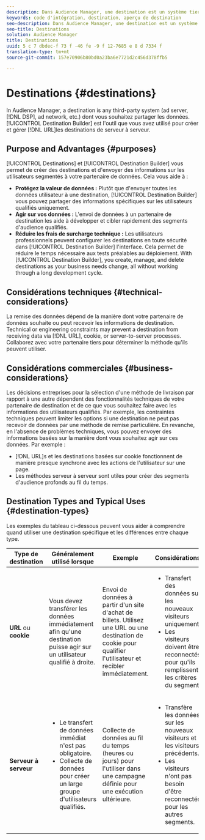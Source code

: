 ```yaml
---
description: Dans Audience Manager, une destination est un système tiers (serveur d'annonces, DSP, réseau publicitaire, etc.) dont vous souhaitez partager les données. Le créateur de destinations est l'outil que vous avez utilisé pour créer et gérer les destinations de cookie, d'URL ou de serveur à serveur.
keywords: code d'intégration, destination, aperçu de destination
seo-description: Dans Audience Manager, une destination est un système tiers (serveur d'annonces, DSP, réseau publicitaire, etc.) dont vous souhaitez partager les données. Le créateur de destinations est l'outil que vous avez utilisé pour créer et gérer les destinations de cookie, d'URL ou de serveur à serveur.
seo-title: Destinations
solution: Audience Manager
title: Destinations
uuid: 5 c 7 dbdec-f 73 f -46 fe -9 f 12-7685 e 8 d 7334 f
translation-type: tm+mt
source-git-commit: 157e70906b80bd0a23ba6e7721d2c456d378ffb5

---
```



# Destinations {#destinations}

In Audience Manager, a destination is any third-party system (ad server, [!DNL DSP], ad network, etc.) dont vous souhaitez partager les données. [!UICONTROL Destination Builder] est l&#39;outil que vous avez utilisé pour créer et gérer [!DNL URL]les destinations de serveur à serveur.

## Purpose and Advantages {#purposes}

<!-- c_destinations.xml -->

[!UICONTROL Destinations] et [!UICONTROL Destination Builder] vous permet de créer des destinations et d&#39;envoyer des informations sur les utilisateurs segmentés à votre partenaire de données. Cela vous aide à :

* **Protégez la valeur de données :** Plutôt que d&#39;envoyer toutes les données utilisateur à une destination, [!UICONTROL Destination Builder] vous pouvez partager des informations spécifiques sur les utilisateurs qualifiés uniquement.
* **Agir sur vos données :** L&#39;envoi de données à un partenaire de destination les aide à développer et cibler rapidement des segments d&#39;audience qualifiés.
* **Réduire les frais de surcharge technique :** Les utilisateurs professionnels peuvent configurer les destinations en toute sécurité dans [!UICONTROL Destination Builder] l&#39;interface. Cela permet de réduire le temps nécessaire aux tests préalables au déploiement. With [!UICONTROL Destination Builder], you create, manage, and delete destinations as your business needs change, all without working through a long development cycle.

## Considérations techniques {#technical-considerations}

<!-- destination-delivery-methods.xml -->

La remise des données dépend de la manière dont votre partenaire de données souhaite ou peut recevoir les informations de destination. Technical or engineering constraints may prevent a destination from receiving data via [!DNL URL], cookie, or server-to-server processes. Collaborez avec votre partenaire tiers pour déterminer la méthode qu&#39;ils peuvent utiliser.

## Considérations commerciales {#business-considerations}

Les décisions entreprises pour la sélection d&#39;une méthode de livraison par rapport à une autre dépendent des fonctionnalités techniques de votre partenaire de destination et de ce que vous souhaitez faire avec les informations des utilisateurs qualifiés. Par exemple, les contraintes techniques peuvent limiter les options si une destination ne peut pas recevoir de données par une méthode de remise particulière. En revanche, en l&#39;absence de problèmes techniques, vous pouvez envoyer des informations basées sur la manière dont vous souhaitez agir sur ces données. Par exemple :

* [!DNL URL]s et les destinations basées sur cookie fonctionnent de manière presque synchrone avec les actions de l&#39;utilisateur sur une page.
* Les méthodes serveur à serveur sont utiles pour créer des segments d&#39;audience profonds au fil du temps.

## Destination Types and Typical Uses {#destination-types}

Les exemples du tableau ci-dessous peuvent vous aider à comprendre quand utiliser une destination spécifique et les différences entre chaque type.

| Type de destination | Généralement utilisé lorsque | Exemple | Considérations |
|--- |--- |--- |--- |
| **URL** ou **cookie** | Vous devez transférer les données immédiatement afin qu&#39;une destination puisse agir sur un utilisateur qualifié à droite. | Envoi de données à partir d&#39;un site d&#39;achat de billets. Utilisez une URL ou une destination de cookie pour qualifier l&#39;utilisateur et recibler immédiatement. | <ul><li>Transfert des données sur les nouveaux visiteurs uniquement. </li><li>Les visiteurs doivent être reconnectés pour qu&#39;ils remplissent les critères du segment.</li></ul> |
| **Serveur à serveur** | <ul><li>Le transfert de données immédiat n&#39;est pas obligatoire.</li><li>Collecte de données pour créer un large groupe d&#39;utilisateurs qualifiés.</li></ul> | Collecte de données au fil du temps (heures ou jours) pour l&#39;utiliser dans une campagne définie pour une exécution ultérieure. | <ul><li>Transfère les données sur les nouveaux visiteurs et les visiteurs précédents. </li><li>Les visiteurs n&#39;ont pas besoin d&#39;être reconnectés pour les autres segments.</li></ul> |
